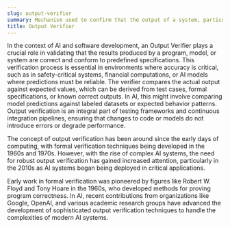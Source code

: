 ```yaml
---
slug: output-verifier
summary: Mechanism used to confirm that the output of a system, particularly in software or hardware systems, matches the expected results, ensuring accuracy and correctness.
title: Output Verifier
---
```


In the context of AI and software development, an Output Verifier plays a crucial role in validating that the results produced by a program, model, or system are correct and conform to predefined specifications. This verification process is essential in environments where accuracy is critical, such as in safety-critical systems, financial computations, or AI models where predictions must be reliable. The verifier compares the actual output against expected values, which can be derived from test cases, formal specifications, or known correct outputs. In AI, this might involve comparing model predictions against labeled datasets or expected behavior patterns. Output verification is an integral part of testing frameworks and continuous integration pipelines, ensuring that changes to code or models do not introduce errors or degrade performance.

The concept of output verification has been around since the early days of computing, with formal verification techniques being developed in the 1960s and 1970s. However, with the rise of complex AI systems, the need for robust output verification has gained increased attention, particularly in the 2010s as AI systems began being deployed in critical applications.

Early work in formal verification was pioneered by figures like Robert W. Floyd and Tony Hoare in the 1960s, who developed methods for proving program correctness. In AI, recent contributions from organizations like Google, OpenAI, and various academic research groups have advanced the development of sophisticated output verification techniques to handle the complexities of modern AI systems.
